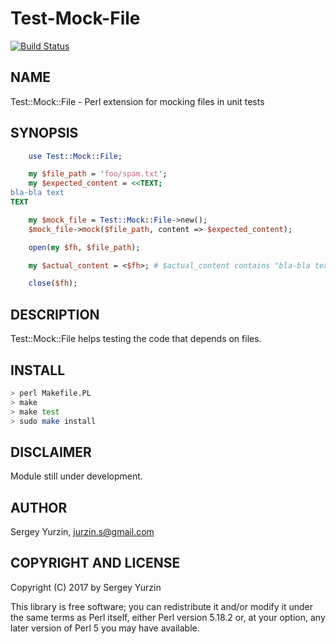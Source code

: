 # Test-Mock-File

[![Build Status](https://travis-ci.org/CaballerosTeam/Test-Mock-File.svg?branch=master)](https://travis-ci.org/CaballerosTeam/Test-Mock-File)

## NAME

Test::Mock::File - Perl extension for mocking files in unit tests

## SYNOPSIS

```perl extension language
    use Test::Mock::File;

    my $file_path = 'foo/spam.txt';
    my $expected_content = <<TEXT;
bla-bla text
TEXT

    my $mock_file = Test::Mock::File->new();
    $mock_file->mock($file_path, content => $expected_content);

    open(my $fh, $file_path);

    my $actual_content = <$fh>; # $actual_content contains "bla-bla text\n"

    close($fh);
```

## DESCRIPTION

Test::Mock::File helps testing the code that depends on files.

## INSTALL

```bash
> perl Makefile.PL
> make
> make test
> sudo make install 
```

## DISCLAIMER

Module still under development.

## AUTHOR

Sergey Yurzin, [jurzin.s@gmail.com](mailto:jurzin.s@gmail.com)

## COPYRIGHT AND LICENSE

Copyright (C) 2017 by Sergey Yurzin

This library is free software; you can redistribute it and/or modify
it under the same terms as Perl itself, either Perl version 5.18.2 or,
at your option, any later version of Perl 5 you may have available.
